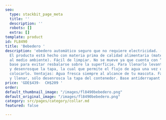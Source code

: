 ```yaml
---
seo:
  type: stackbit_page_meta
  title: ''
  description: ''
  robots: []
  extra: []
template: product
id: FL8490
title: 'Bebedero '
description: 'ebedero automático seguro que no requiere electricidad. - GRAVEDAD-
  El producto está hecho con materia prima de calidad alimentaria (material amigable
  al medio ambiente). Fácil de limpiar. No se mueve ya que cuenta con “gomas en la
  base para evitar resbalarse sobre la superficie. Para llenarlo levante el recipiente
  y desenrosque la tapa, la cual que permite el flujo de agua una vez que vuelva a
  colocarlo. Ventajas: Agua fresca siempre al alcance de tu mascota. Fácil de limpiar
  y llenar, sólo desenrosca la tapa del contenedor. Base antiderrapant'
price: 'GDE$439-  CH$209 '
order: 
default_thumbnail_image: "/images/fl8490bebedero.png"
default_original_image: "/images/fl8490bebedero.png"
category: src/pages/category/collar.md
featured: false

---
```

